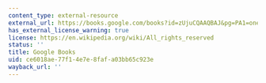 ```yaml
---
content_type: external-resource
external_url: https://books.google.com/books?id=zUjuCQAAQBAJ&pg=PA1=onepage#v=onepage&q&f=false
has_external_license_warning: true
license: https://en.wikipedia.org/wiki/All_rights_reserved
status: ''
title: Google Books
uid: ce6018ae-77f1-4e7e-8faf-a03bb65c923e
wayback_url: ''
---
```

